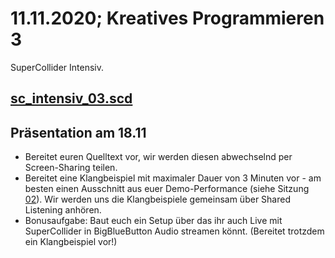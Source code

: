 # 11.11.2020; Kreatives Programmieren 3

SuperCollider Intensiv.

## [sc_intensiv_03.scd](sc_intensiv_03.scd)

## Präsentation am 18.11

* Bereitet euren Quelltext vor, wir werden diesen abwechselnd per Screen-Sharing teilen.
* Bereitet eine Klangbeispiel mit maximaler Dauer von 3 Minuten vor - am besten einen Ausschnitt aus euer Demo-Performance (siehe Sitzung [02](../02/)). Wir werden uns die Klangbeispiele gemeinsam über Shared Listening anhören.
* Bonusaufgabe: Baut euch ein Setup über das ihr auch Live mit SuperCollider in BigBlueButton Audio streamen könnt. (Bereitet trotzdem ein Klangbeispiel vor!)